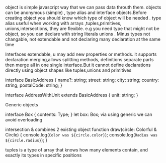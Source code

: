object is simple javascript way that we can pass data throuth them. objects can be anonymous (simple) , type alias and interface objects.Before creating object you should know which type of object will be needed . 
type alias useful when working with arrays ,tuples,primitives, unions,intersections, they are flexible. e.g you need type that might not be object, so you can declare with string literals unions . Minus types not changable, not extendable and not declaring many declaration at the same time

Interfaces extendable, u may add new properties or methods. it supports declaration merging,allows splitting methods, definitions separate parts then merge all in one single interface.But it cannot define declarations directly using object shapes like tuples,unions and primitives

interface BasicAddress {
  name?: string;
  street: string;
  city: string;
  country: string;
  postalCode: string;
}
 
interface AddressWithUnit extends BasicAddress {
  unit: string;
}

Generic objects

interface Box<Type> {
  contents: Type;
}
let box: Box<string>;
via using generic we can avoid overloading


intersection & combines 2 existing object
function draw(circle: Colorful & Circle) {
  console.log(`Color was ${circle.color}`);
  console.log(`Radius was ${circle.radius}`);
}



tuples is a type of array that knows how many elements contain, and exactly its types in specific positions




